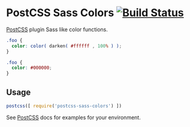 # PostCSS Sass Colors [![Build Status][ci-img]][ci]

[PostCSS] plugin Sass like color functions.

[PostCSS]: https://github.com/postcss/postcss
[ci-img]:  https://travis-ci.org/kentquincy/postcss-sass-colors.svg
[ci]:      https://travis-ci.org/kentquincy/postcss-sass-colors

```css
.foo {
  color: color( darken( #ffffff , 100% ) );
}
```

```css
.foo {
  color: #000000;
}
```

## Usage

```js
postcss([ require('postcss-sass-colors') ])
```

See [PostCSS] docs for examples for your environment.
